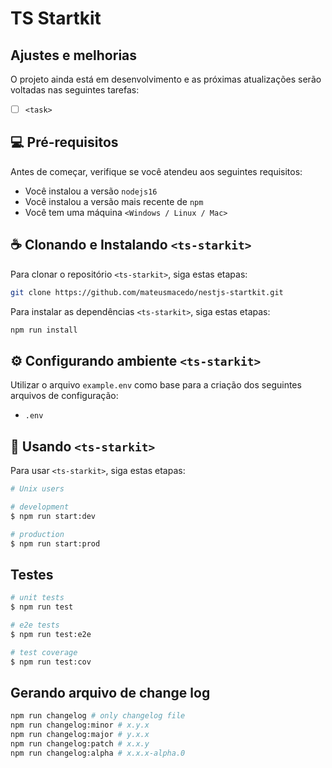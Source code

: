 # TS Startkit

## Ajustes e melhorias

O projeto ainda está em desenvolvimento e as próximas atualizações serão voltadas nas seguintes tarefas:

- [ ] `<task>`

## 💻 Pré-requisitos

Antes de começar, verifique se você atendeu aos seguintes requisitos:

- Você instalou a versão `nodejs16`
- Você instalou a versão mais recente de `npm`
- Você tem uma máquina `<Windows / Linux / Mac>`

## ☕ Clonando e Instalando `<ts-starkit>`

Para clonar o repositório `<ts-starkit>`, siga estas etapas:

```bash
git clone https://github.com/mateusmacedo/nestjs-startkit.git
```

Para instalar as dependências `<ts-starkit>`, siga estas etapas:

```bash
npm run install
```

## ⚙️ Configurando ambiente `<ts-starkit>`

Utilizar o arquivo `example.env` como base para a criação dos seguintes arquivos de configuração:

- `.env`


## 🚀 Usando `<ts-starkit>`

Para usar `<ts-starkit>`, siga estas etapas:

```bash
# Unix users

# development
$ npm run start:dev

# production
$ npm run start:prod
```

## Testes

```bash
# unit tests
$ npm run test

# e2e tests
$ npm run test:e2e

# test coverage
$ npm run test:cov
```

## Gerando arquivo de change log

```bash
npm run changelog # only changelog file
npm run changelog:minor # x.y.x
npm run changelog:major # y.x.x
npm run changelog:patch # x.x.y
npm run changelog:alpha # x.x.x-alpha.0
```
